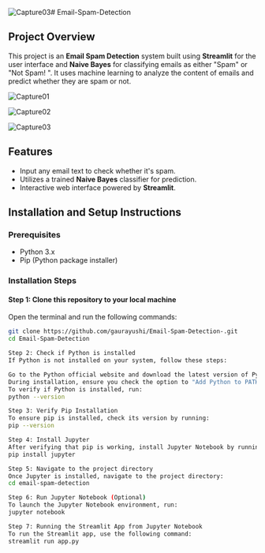 ![Capture03](https://github.com/user-attachments/assets/4d32ca31-20c5-4bf3-bfb7-f138d9fbb0e6)# Email-Spam-Detection
## Project Overview
This project is an **Email Spam Detection** system built using **Streamlit** for the user interface and **Naive Bayes** for classifying emails as either "Spam" or "Not Spam!
". It uses machine learning to analyze the content of emails and predict whether they are spam or not.

![Capture01](https://github.com/user-attachments/assets/3a9baf27-41a4-4c4d-8a88-fd443a4fa425)

![Capture02](https://github.com/user-attachments/assets/28cbd09d-3a3a-4264-aa1c-b54d5fd068bd)


![Capture03](https://github.com/user-attachments/assets/af773506-1023-4e9e-91e8-557733144ca1)



## Features
- Input any email text to check whether it's spam.
- Utilizes a trained **Naive Bayes** classifier for prediction.
- Interactive web interface powered by **Streamlit**.

## Installation and Setup Instructions

### Prerequisites
- Python 3.x
- Pip (Python package installer)

### Installation Steps

#### Step 1: Clone this repository to your local machine
Open the terminal and run the following commands:
```bash
git clone https://github.com/gaurayushi/Email-Spam-Detection-.git
cd Email-Spam-Detection

Step 2: Check if Python is installed
If Python is not installed on your system, follow these steps:

Go to the Python official website and download the latest version of Python..
During installation, ensure you check the option to "Add Python to PATH".
To verify if Python is installed, run:
python --version

Step 3: Verify Pip Installation
To ensure pip is installed, check its version by running:
pip --version

Step 4: Install Jupyter
After verifying that pip is working, install Jupyter Notebook by running:
pip install jupyter

Step 5: Navigate to the project directory
Once Jupyter is installed, navigate to the project directory:
cd email-spam-detection

Step 6: Run Jupyter Notebook (Optional)
To launch the Jupyter Notebook environment, run:
jupyter notebook

Step 7: Running the Streamlit App from Jupyter Notebook
To run the Streamlit app, use the following command:
streamlit run app.py



